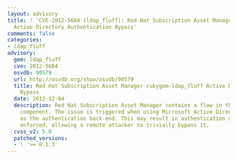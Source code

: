 ```yaml
---
layout: advisory
title: ! 'CVE-2012-5604 (ldap_fluff): Red Hat Subscription Asset Manager rubygem-ldap_fluff
  Active Directory Authentication Bypass'
comments: false
categories:
- ldap_fluff
advisory:
  gem: ldap_fluff
  cve: 2012-5604
  osvdb: 90579
  url: http://osvdb.org/show/osvdb/90579
  title: Red Hat Subscription Asset Manager rubygem-ldap_fluff Active Directory Authentication
    Bypass
  date: 2012-12-04
  description: Red Hat Subscription Asset Manager contains a flaw in the rubygem-ldap_fluff
    component. The issue is triggered when using Microsoft Active Directory server
    as the authentication back-end. This may result in authentication no longer being
    enforced, allowing a remote attacker to trivially bypass it.
  cvss_v2: 5.0
  patched_versions:
  - ! '>= 0.1.3'
---
```

